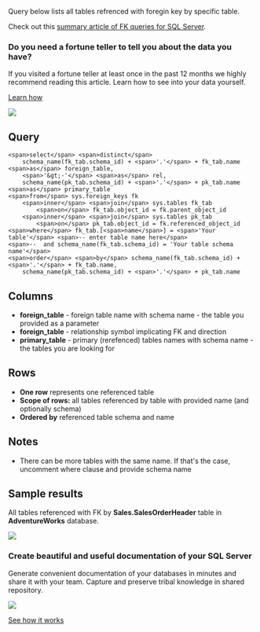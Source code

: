 Query below lists all tables refrenced with foregin key by specific table.

Check out this [summary article of FK queries for SQL Server](https://dataedo.com/kb/query/sql-server/list-foreign-keys-sql-queries).

### Do you need a fortune teller to tell you about the data you have?

If you visited a fortune teller at least once in the past 12 months we highly recommend reading this article. Learn how to see into your data yourself.

[Learn how](https://dataedo.com/blog/confused-when-trying-to-work-with-databases?cta=kb-query-fairy)

[![](https://dataedo.com/asset/img/markdown/docs/test-article/d36a7df6380a23152f19389890296cdc.png)](https://dataedo.com/blog/confused-when-trying-to-work-with-databases?cta=kb-query-fairy)

## Query

```
<span>select</span> <span>distinct</span> 
    schema_name(fk_tab.schema_id) + <span>'.'</span> + fk_tab.name <span>as</span> foreign_table,
    <span>'&gt;-'</span> <span>as</span> rel,
    schema_name(pk_tab.schema_id) + <span>'.'</span> + pk_tab.name <span>as</span> primary_table
<span>from</span> sys.foreign_keys fk
    <span>inner</span> <span>join</span> sys.tables fk_tab
        <span>on</span> fk_tab.object_id = fk.parent_object_id
    <span>inner</span> <span>join</span> sys.tables pk_tab
        <span>on</span> pk_tab.object_id = fk.referenced_object_id
<span>where</span> fk_tab.[<span>name</span>] = <span>'Your table'</span> <span>-- enter table name here</span>
<span>--  and schema_name(fk_tab.schema_id) = 'Your table schema name'</span>
<span>order</span> <span>by</span> schema_name(fk_tab.schema_id) + <span>'.'</span> + fk_tab.name,
    schema_name(pk_tab.schema_id) + <span>'.'</span> + pk_tab.name
```

## Columns

-   **foreign\_table** - foreign table name with schema name - the table you provided as a parameter
-   **foreign\_table** - relationship symbol implicating FK and direction
-   **primary\_table** - primary (rerefenced) tables names with schema name - the tables you are looking for

## Rows

-   **One row** represents one referenced table
-   **Scope of rows:** all tables referenced by table with provided name (and optionally schema)
-   **Ordered by** referenced table schema and name

## Notes

-   There can be more tables with the same name. If that's the case, uncomment where clause and provide schema name

## Sample results

All tables referenced with FK by **Sales.SalesOrderHeader** table in **AdventureWorks** database.

![](https://dataedo.com/asset/img/kb/query/sql-server/referenced_tables.png)

### Create beautiful and useful documentation of your SQL Server

Generate convenient documentation of your databases in minutes and share it with your team. Capture and preserve tribal knowledge in shared repository.

[![](https://dataedo.com/asset/img/markdown/docs/test-article/30c11fa4b210f11740f56e85ca8bf9c6.gif)](https://demo.dataedo.com/)

[See how it works](https://demo.dataedo.com/)